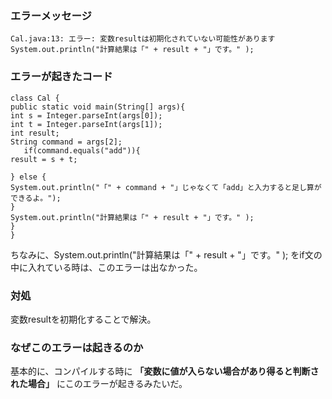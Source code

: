 ### エラーメッセージ
    Cal.java:13: エラー: 変数resultは初期化されていない可能性があります
    System.out.println("計算結果は「" + result + "」です。" );

### エラーが起きたコード
    class Cal {
    public static void main(String[] args){
    int s = Integer.parseInt(args[0]);
    int t = Integer.parseInt(args[1]);
    int result;
    String command = args[2];
       if(command.equals("add")){
    result = s + t;
  
    } else {
    System.out.println("「" + command + "」じゃなくて「add」と入力すると足し算ができるよ。");
    }
    System.out.println("計算結果は「" + result + "」です。" );
    }
    }

  ちなみに、System.out.println("計算結果は「" + result + "」です。" ); をif文の中に入れている時は、このエラーは出なかった。

  ### 対処  
  変数resultを初期化することで解決。  

  ### なぜこのエラーは起きるのか  
  基本的に、コンパイルする時に **「変数に値が入らない場合があり得ると判断された場合」** にこのエラーが起きるみたいだ。
